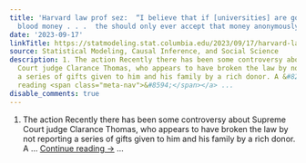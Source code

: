 ```yaml
---
title: 'Harvard law prof sez:  “I believe that if [universities] are going to accept
  blood money . . .  the should only ever accept that money anonymously.”'
date: '2023-09-17'
linkTitle: https://statmodeling.stat.columbia.edu/2023/09/17/harvard-law-prof-sez-i-believe-that-if-universities-are-going-to-accept-blood-money-the-should-only-ever-accept-that-money-anonymously/
source: Statistical Modeling, Causal Inference, and Social Science
description: 1. The action Recently there has been some controversy about Supreme
  Court judge Clarance Thomas, who appears to have broken the law by not reporting
  a series of gifts given to him and his family by a rich donor. A &#8230; <a href="https://statmodeling.stat.columbia.edu/2023/09/17/harvard-law-prof-sez-i-believe-that-if-universities-are-going-to-accept-blood-money-the-should-only-ever-accept-that-money-anonymously/">Continue
  reading <span class="meta-nav">&#8594;</span></a> ...
disable_comments: true
---
```

1. The action Recently there has been some controversy about Supreme Court judge Clarance Thomas, who appears to have broken the law by not reporting a series of gifts given to him and his family by a rich donor. A &#8230; <a href="https://statmodeling.stat.columbia.edu/2023/09/17/harvard-law-prof-sez-i-believe-that-if-universities-are-going-to-accept-blood-money-the-should-only-ever-accept-that-money-anonymously/">Continue reading <span class="meta-nav">&#8594;</span></a> ...